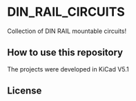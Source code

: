 # DIN_RAIL_CIRCUITS

Collection of DIN RAIL mountable circuits!

## How to use this repository

The projects were developed in KiCad V5.1

## License
